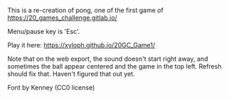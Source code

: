 This is a re-creation of pong, one of the first game of https://20_games_challenge.gitlab.io/

Menu/pause key is 'Esc'.

Play it here: https://xyloph.github.io/20GC_Game1/

Note that on the web export, the sound doesn't start right away, and sometimes the ball appear centered and the game in the top left. Refresh should fix that. Haven't figured that out yet.

Font by Kenney (CC0 license)
